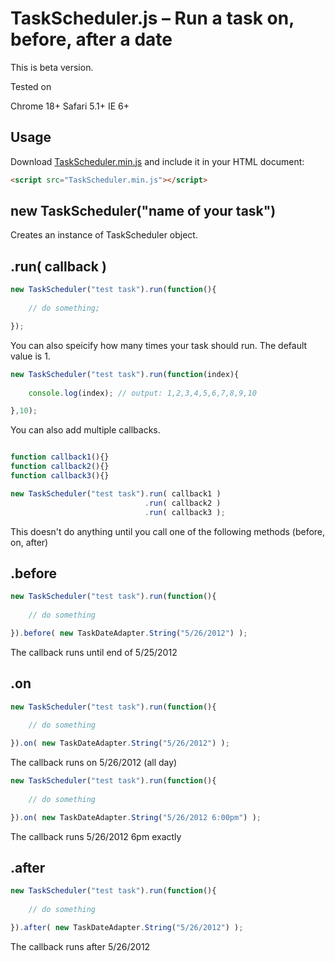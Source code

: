 #  TaskScheduler.js – Run a task on, before, after a date

This is beta version.

Tested on 

Chrome 18+
Safari 5.1+
IE 6+


## Usage

Download [TaskScheduler.min.js](https://raw.github.com/kmk1986/TaskScheduler/master/scripts/TaskScheduler.min.js) and include it in your HTML document:

```html
<script src="TaskScheduler.min.js"></script>
```

## new TaskScheduler("name of your task")

Creates an instance of TaskScheduler object.

## .run( callback )

```javascript
new TaskScheduler("test task").run(function(){
	
	// do something;

});
```

You can also speicify how many times your task should run. The default value is 1.

```javascript
new TaskScheduler("test task").run(function(index){
	
	console.log(index); // output: 1,2,3,4,5,6,7,8,9,10 

},10);
```

You can also add multiple callbacks.

```javascript

function callback1(){}
function callback2(){}
function callback3(){}

new TaskScheduler("test task").run( callback1 )
                              .run( callback2 )
                              .run( callback3 );

```

This doesn't do anything until you call one of the following methods (before, on, after)

## .before

```javascript
new TaskScheduler("test task").run(function(){
	
	// do something

}).before( new TaskDateAdapter.String("5/26/2012") );
```

The callback runs until end of 5/25/2012


## .on

```javascript
new TaskScheduler("test task").run(function(){
	
	// do something

}).on( new TaskDateAdapter.String("5/26/2012") );
```

The callback runs on 5/26/2012 (all day)

```javascript
new TaskScheduler("test task").run(function(){
	
	// do something

}).on( new TaskDateAdapter.String("5/26/2012 6:00pm") );
```
The callback runs 5/26/2012 6pm exactly

## .after

```javascript
new TaskScheduler("test task").run(function(){
	
	// do something

}).after( new TaskDateAdapter.String("5/26/2012") );
```

The callback runs after 5/26/2012






